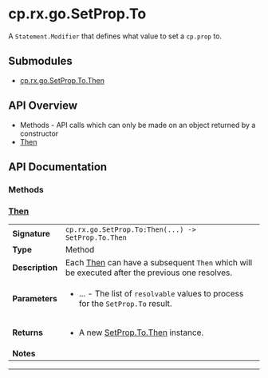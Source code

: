 # cp.rx.go.SetProp.To

A `Statement.Modifier` that defines what value to set a `cp.prop` to.

## Submodules
 * [cp.rx.go.SetProp.To.Then](cp.rx.go.SetProp.To.Then.md)

## API Overview
* Methods - API calls which can only be made on an object returned by a constructor
 * [Then](#Then)

## API Documentation

### Methods


### [Then](#Then)

|                                             |                                                                                     |
| --------------------------------------------|-------------------------------------------------------------------------------------|
| **Signature**                               | `cp.rx.go.SetProp.To:Then(...) -> SetProp.To.Then`                                                                    |
| **Type**                                    | Method                                                                     |
| **Description**                             | Each [Then](cp.rx.go.SetProp.To.Then.md) can have a subsequent `Then` which will be executed after the previous one resolves.                                                                     |
| **Parameters**                              | <ul><li>...  - The list of `resolvable` values to process for the `SetProp.To` result.</li></ul> |
| **Returns**                                 | <ul><li>A new [SetProp.To.Then](cp.rx.go.SetProp.To.Then.md) instance.</li></ul>          |
| **Notes**                                   | <ul></ul>                |

---

